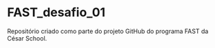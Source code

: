 # FAST_desafio_01
Repositório criado como parte do projeto GitHub do programa FAST da César School.
